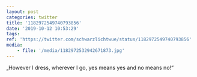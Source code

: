 ```yaml
---
layout: post
categories: twitter
title: '1182972549740793856'
date: '2019-10-12 10:53:29'
tags: 
ref: 'https://twitter.com/schwarzlichtwue/status/1182972549740793856'
media:
    - file: '/media/1182972532942671873.jpg'
---
```

„However I dress, wherever I go, yes means yes and no means no!“ 